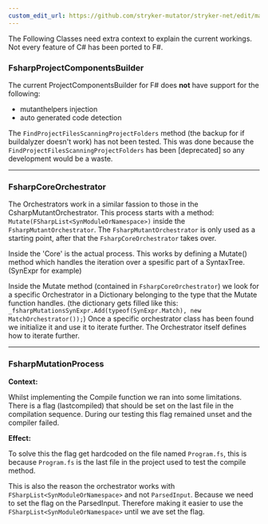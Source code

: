 ```yaml
---
custom_edit_url: https://github.com/stryker-mutator/stryker-net/edit/master/docs/fsharp/Classes.md
---
```


The Following Classes need extra context to explain the current workings.
Not every feature of C# has been ported to F#.

### FsharpProjectComponentsBuilder

The current ProjectComponentsBuilder for F# does **not** have support for the following:
   * mutanthelpers injection
   * auto generated code detection

The ```FindProjectFilesScanningProjectFolders``` method (the backup for if buildalyzer doesn't work) has not been tested.
This was done because the ```FindProjectFilesScanningProjectFolders``` has been [deprecated] so any development would be a waste.

---

### FsharpCoreOrchestrator

The Orchestrators work in a similar fassion to those in the CsharpMutantOrchestrator.
This process starts with a method: ```Mutate(FSharpList<SynModuleOrNamespace>)``` inside the ```FsharpMutantOrchestrator```.
The ```FsharpMutantOrchestrator``` is only used as a starting point, after that the ```FsharpCoreOrchestrator``` takes over.

Inside the 'Core' is the actual process. 
This works by defining a Mutate() method which handles the iteration over a spesific part of a SyntaxTree. (SynExpr for example)

Inside the Mutate method (contained in ```FsharpCoreOrchestrator```) we look for a specific Orchestrator in a Dictionary belonging to the type that the Mutate function handles. (the dictionary gets filled like this: ```_fsharpMutationsSynExpr.Add(typeof(SynExpr.Match), new MatchOrchestrator());```)
Once a specific orchestrator class has been found we initialize it and use it to iterate further.
The Orchestrator itself defines how to iterate further.

---

### FsharpMutationProcess

**Context:**

Whilst implementing the Compile function we ran into some limitations. 
There is a flag (lastcompiled) that should be set on the last file in the compilation sequence. 
During our testing this flag remained unset and the compiler failed.

**Effect:**

To solve this the flag get hardcoded on the file named ```Program.fs```,
this is because ```Program.fs``` is the last file in the project used to test the compile method.

This is also the reason the orchestrator works with ```FSharpList<SynModuleOrNamespace>``` and not ```ParsedInput```.
Because we need to set the flag on the ParsedInput.
Therefore making it easier to use the ```FSharpList<SynModuleOrNamespace>``` until we ave set the flag.
